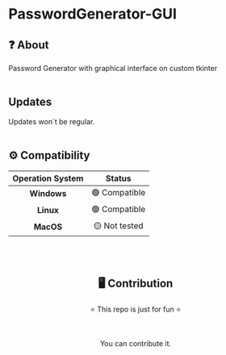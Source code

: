 # PasswordGenerator-GUI
## ❓ About
Password Generator with graphical interface on custom tkinter
<br><br>

## Updates
Updates won`t be regular.
<br><br>

## ⚙️ Compatibility
| **Operation System** | **Status** |
| :---------: | :-----------: |
| **Windows** | 🟢 Compatible |
| **Linux** | 🟢 Compatible |
| **MacOS** | 🟡 Not tested |

<br><br>

## <p align=center>🖥️ Contribution</p>
<p align=center>⭐ This repo is just for fun ⭐</p>
<br>
<p align=center> You can contribute it.</p>
